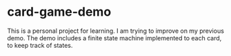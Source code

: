 # card-game-demo

This is a personal project for learning. I am trying to improve on my previous demo. The demo includes a finite state machine implemented to each card, to keep track of states.